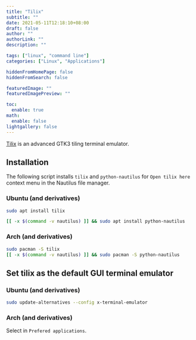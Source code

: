 ```yaml
---
title: "Tilix"
subtitle: ""
date: 2021-05-11T12:18:10+08:00
draft: false
author: ""
authorLink: ""
description: ""

tags: ["linux", "command line"]
categories: ["Linux", "Applications"]

hiddenFromHomePage: false
hiddenFromSearch: false

featuredImage: ""
featuredImagePreview: ""

toc:
  enable: true
math:
  enable: false
lightgallery: false
---
```


[Tilix](https://gnunn1.github.io/tilix-web/) is an advanced GTK3 tiling terminal emulator.

<!--more-->

## Installation

The following script installs `tilix` and `python-nautilus` for `Open tilix here` context menu in the Nautilus file manager.

### Ubuntu (and derivatives)

```bash
sudo apt install tilix

[[ -x $(command -v nautilus) ]] && sudo apt install python-nautilus
```

### Arch (and derivatives)

```bash
sudo pacman -S tilix
[[ -x $(command -v nautilus) ]] && sudo pacman -S python-nautilus
```

## Set tilix as the default GUI terminal emulator

### Ubuntu (and derivatives)

```bash
sudo update-alternatives --config x-terminal-emulator
```

### Arch (and derivatives)

Select in `Prefered applications`.
